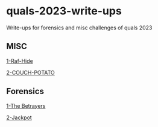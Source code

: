 # quals-2023-write-ups
Write-ups for forensics and misc challenges of quals 2023

## MISC

[1-Raf-Hide](./Raf-Hide/readme.md)

[2-COUCH-POTATO](./CouchPotato/README.md)

## Forensics

[1-The Betrayers](./The-Betrayers/README.md)

[2-Jackpot](./Jackpot/README.md)
